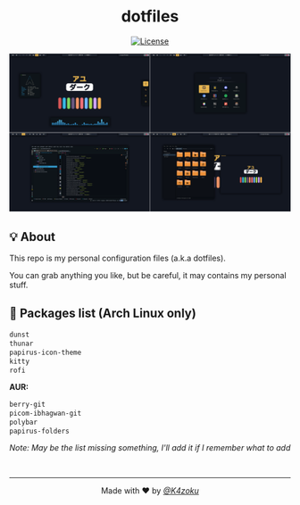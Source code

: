<h1 align="center"><b>dotfiles</b></h1>
<p align="center">
    <a href="LICENSE">
        <img alt="License" src="https://img.shields.io/github/license/K4zoku/c-stack?style=for-the-badge">
    </a>
</p>

<p align="center">
    <img alt="Rice" src="rice.png">
</p>

## 💡 About
This repo is my personal configuration files (a.k.a dotfiles).

You can grab anything you like, but be careful, it may contains my personal stuff.

## 📜 Packages list (Arch Linux only)

```
dunst
thunar
papirus-icon-theme
kitty
rofi
```


**AUR:**
```
berry-git
picom-ibhagwan-git
polybar
papirus-folders
```

_Note: May be the list missing something, I'll add it if I remember what to add_

<br>

---

<p align="center">Made with ❤️ by <a href="https://github.com/K4zoku"><i>@K4zoku</i></a></p>
